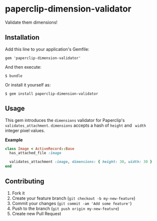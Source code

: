 # paperclip-dimension-validator

Validate them dimensions!

## Installation

Add this line to your application's Gemfile:

    gem 'paperclip-dimension-validator'

And then execute:

    $ bundle

Or install it yourself as:

    $ gem install paperclip-dimension-validator

## Usage

This gem introduces the ```dimensions``` validator for Paperclip's
```validates_attachment```. ```dimensions``` accepts a hash of ```height``` and
``` width``` integer pixel values.

**Example**
```ruby
class Image < ActiveRecord::Base
  has_attached_file :image

  validates_attachment :image, dimensions: { height: 30, width: 30 }
end
```

## Contributing

1. Fork it
2. Create your feature branch (`git checkout -b my-new-feature`)
3. Commit your changes (`git commit -am 'Add some feature'`)
4. Push to the branch (`git push origin my-new-feature`)
5. Create new Pull Request
